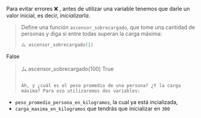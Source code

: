 Para evitar errores :x: , antes de utilizar una variable tenemos que darle un valor inicial, es decir, _inicializarla_. 

> Define una función `ascensor_sobrecargado`, que tome una cantidad de personas y diga si entre todas superan la carga máxima:
>
> ```python
> ム ascensor_sobrecargado(1)
False
> ム ascensor_sobrecargado(100)
True
> ```
>
> Ah, y ¿cuál es el peso promedio de una persona? ¿Y la carga máxima? Para eso utilizaremos dos variables:
>
* `peso_promedio_persona_en_kilogramos`, la cual ya está incializada,
* `carga_maxima_en_kilogramos` que tendrás que inicializar en `300` 